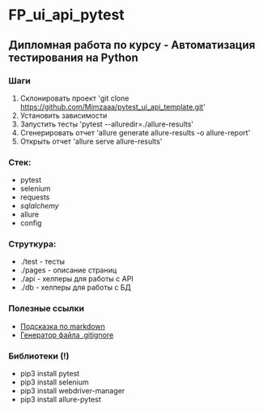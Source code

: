 # FP_ui_api_pytest

## Дипломная работа по курсу - Автоматизация тестирования на Python

### Шаги
1. Склонировать проект 'git clone https://github.com/Mimzaaa/pytest_ui_api_template.git'
2. Установить зависимости
3. Запустить тесты 'pytest --alluredir=./allure-results'
4. Сгенерировать отчет 'allure generate allure-results -o allure-report'
5. Открыть отчет 'allure serve allure-results'

### Стек:
- pytest
- selenium
- requests
- _sqlalchemy_
- allure
- config

### Струткура:
- ./test - тесты
- ./pages - описание страниц
- ./api - хелперы для работы с API
- ./db - хелперы для работы с БД

### Полезные ссылки
- [Подсказка по markdown](https://www.markdownguide.org/basic-syntax/)
- [Генератор файла .gitignore](https://www.toptal.com/developers/gitignore/)

### Библиотеки (!)
- pip3 install pytest
- pip3 install selenium
- pip3 install webdriver-manager
- pip3 install allure-pytest